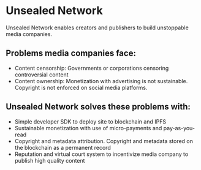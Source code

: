 # Unsealed Network


Unsealed Network enables creators and publishers to build unstoppable media companies.

## Problems media companies face:
- Content censorship: Governments or corporations censoring controversial content
- Content ownership: Monetization with advertising is not sustainable. Copyright is not enforced on social media platforms.

## Unsealed Network solves these problems with:
- Simple developer SDK to deploy site to blockchain and IPFS
- Sustainable monetization with use of micro-payments and pay-as-you-read
- Copyright and metadata attribution. Copyright and metadata stored on the blockchain as a permanent record
- Reputation and virtual court system to incentivize media company to publish high quality content
